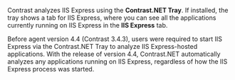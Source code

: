 <!--
title: "Using Contrast With IIS Express"
description: "Guide to using IIS Express"
tags: "installation tray configuration IIS express agent .Net"
-->

Contrast analyzes IIS Express using the **Contrast.NET Tray**. If installed, the tray shows a tab for IIS Express, where you can see all the applications currently running on IIS Express in the **IIS Express** tab.  

Before agent version 4.4 (Contrast 3.4.3), users were required to start IIS Express via the Contrast.NET Tray to analyze IIS Express-hosted applications. With the release of version 4.4, Contrast.NET automatically analyzes any applications running on IIS Express, regardless of how the IIS Express process was started.
